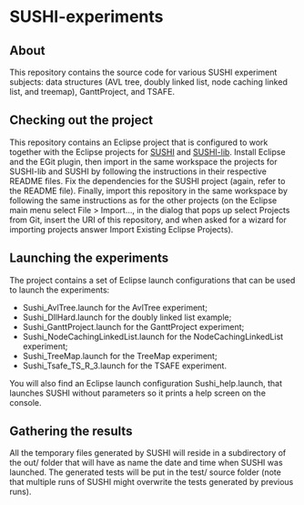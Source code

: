 # SUSHI-experiments

## About

This repository contains the source code for various SUSHI experiment subjects: data structures (AVL tree, doubly linked 
list, node caching linked list, and treemap), GanttProject, and TSAFE.

## Checking out the project

This repository contains an Eclipse project that is configured to work together with the Eclipse projects for 
[SUSHI](https://github.com/pietrobraione/sushi) and [SUSHI-lib](https://github.com/pietrobraione/sushi-lib). 
Install Eclipse and the EGit plugin, then import in the same workspace the projects for SUSHI-lib and SUSHI by 
following the instructions in their respective README files. Fix the dependencies for the SUSHI project (again, 
refer to the README file). Finally, import this repository in the same workspace by following the same instructions 
as for the other projects (on the Eclipse main menu select File > Import..., in the dialog that pops up select 
Projects from Git, insert the URI of this repository, and when asked for a wizard for importing projects answer 
Import Existing Eclipse Projects).

## Launching the experiments

The project contains a set of Eclipse launch configurations that can be used to launch the experiments:

* Sushi_AvlTree.launch for the AvlTree experiment;
* Sushi_DllHard.launch for the doubly linked list example;
* Sushi_GanttProject.launch for the GanttProject experiment;
* Sushi_NodeCachingLinkedList.launch for the NodeCachingLinkedList experiment;
* Sushi_TreeMap.launch for the TreeMap experiment;
* Sushi_Tsafe_TS_R_3.launch for the TSAFE experiment.

You will also find an Eclipse launch configuration Sushi_help.launch, that launches SUSHI without parameters 
so it prints a help screen on the console.

## Gathering the results

All the temporary files generated by SUSHI will reside in a subdirectory of the out/ folder that will have
as name the date and time when SUSHI was launched. The generated tests will be put in the test/ source folder
(note that multiple runs of SUSHI might overwrite the tests generated by previous runs).
  